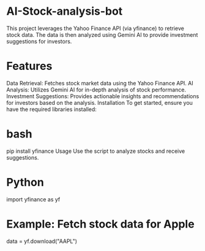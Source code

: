 # AI-Stock-analysis-bot

This project leverages the Yahoo Finance API (via yfinance) to retrieve stock data. The data is then analyzed using Gemini AI to provide investment suggestions for investors.

# Features
Data Retrieval: Fetches stock market data using the Yahoo Finance API.
AI Analysis: Utilizes Gemini AI for in-depth analysis of stock performance.
Investment Suggestions: Provides actionable insights and recommendations for investors based on the analysis.
Installation
To get started, ensure you have the required libraries installed:

# bash

pip install yfinance
Usage
Use the script to analyze stocks and receive suggestions.

# Python 
import yfinance as yf

# Example: Fetch stock data for Apple
data = yf.download("AAPL")
